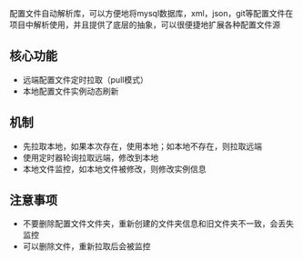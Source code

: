 配置文件自动解析库，可以方便地将mysql数据库，xml，json，git等配置文件在项目中解析使用，并且提供了底层的抽象，可以很便捷地扩展各种配置文件源

## 核心功能
- 远端配置文件定时拉取（pull模式）
- 本地配置文件实例动态刷新

## 机制
- 先拉取本地，如果本次存在，使用本地；如本地不存在，则拉取远端  
- 使用定时器轮询拉取远端，修改到本地  
- 本地文件监控，如本地文件被修改，则修改实例信息

## 注意事项
- 不要删除配置文件文件夹，重新创建的文件夹信息和旧文件夹不一致，会丢失监控  
- 可以删除文件，重新拉取后会被监控  